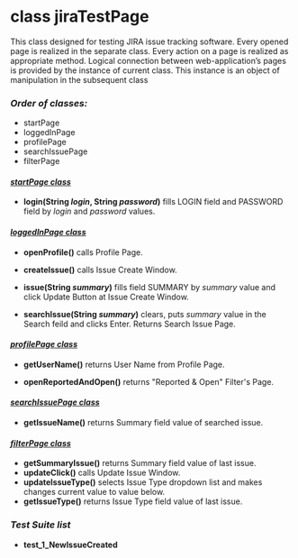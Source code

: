 # class jiraTestPage

This class designed for testing JIRA issue tracking software. Every opened page is realized in the separate class. Every action on a page is realized as appropriate method.
Logical connection between web-application’s pages is provided by the instance of current class. This instance is an object of manipulation in the subsequent class

### *Order of classes:*
- startPage
- loggedInPage
- profilePage
- searchIssuePage
- filterPage

#### *[startPage class](https://github.com/IgorDuganets1/homework/blob/master/Lesson6/src/startPage.java)*

- **login(String *login*, String *password*)** fills LOGIN field and PASSWORD field by *login* and *password*  values.


#### *[loggedInPage class](https://github.com/IgorDuganets1/homework/blob/master/Lesson6/src/loggedInPage.java)*
- **openProfile()** calls Profile Page.

- **createIssue()** calls Issue Create Window.

- **issue(String *summary*)**  fills field SUMMARY by *summary* value and click Update Button at Issue Create Window. 

- **searchIssue(String *summary*)** clears, puts *summary* value in the Search feild and clicks Enter. Returns Search Issue Page. 


#### *[profilePage class](https://github.com/IgorDuganets1/homework/blob/master/Lesson6/src/profilePage.java)*
- **getUserName()**  returns User Name from Profile Page.

- **openReportedAndOpen()** returns "Reported & Open" Filter's Page.

#### *[searchIssuePage class](https://github.com/IgorDuganets1/homework/blob/master/Lesson6/src/searchIssuePage.java)*
- **getIssueName()** returns Summary field value of searched issue.

#### *[filterPage class](https://github.com/IgorDuganets1/homework/blob/master/Lesson6/src/filterPage.java)*

- **getSummaryIssue()** returns Summary field value of last issue.
- **updateClick()** calls Update Issue Window.
- **updateIssueType()** selects Issue Type dropdown list and makes changes current value to value below. 
- **getIssueType()** returns Issue Type field value of last issue.

### *Test Suite list*
- **test_1_NewIssueCreated**
